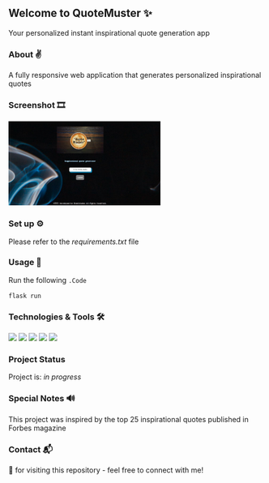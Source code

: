## Welcome to QuoteMuster ✨
Your personalized instant inspirational quote generation app 

### About ✌
A fully responsive web application that generates personalized inspirational quotes 

### Screenshot 🎞
[<img src="static\img\quoteMusterSnip.JPG" width=300/>](static\img\quoteMusterSnip.JPG)

### Set up ⚙
Please refer to the _requirements.txt_ file

### Usage 🔌
Run the following  `.Code`
```
flask run
```
### Technologies & Tools 🛠 
![](https://img.shields.io/badge/Code-Python-%2300A98F?logo=python&logoColor=white)
![](https://img.shields.io/badge/MarkUp-HTML5-%2300A98F?logo=html5&logoColor=white)
![](https://img.shields.io/badge/Style-CSS-%2300A98F?logo=css3&logoColor=white)
![](https://img.shields.io/badge/Web-Flask-%2300A98F?logo=flask&logoColor=white)
![](https://img.shields.io/badge/Editor-VSCode-%2300A98F?logo=visualstudiocode&logoColor=white)

### Project Status ##
Project is: _in progress_

### Special Notes 🔊
This project was inspired by the top 25 inspirational quotes published in Forbes magazine

### Contact 📬
🙏 for visiting this repository - feel free to connect with me!





